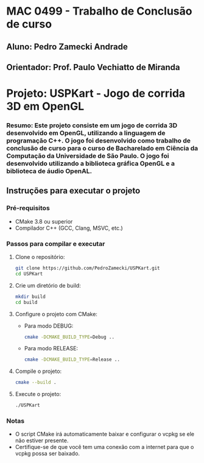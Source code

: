 # MAC 0499 - Trabalho de Conclusão de curso
## Aluno: Pedro Zamecki Andrade
## Orientador: Prof. Paulo Vechiatto de Miranda

# Projeto: USPKart - Jogo de corrida 3D em OpenGL
### Resumo: Este projeto consiste em um jogo de corrida 3D desenvolvido em OpenGL, utilizando a linguagem de programação C++. O jogo foi desenvolvido como trabalho de conclusão de curso para o curso de Bacharelado em Ciência da Computação da Universidade de São Paulo. O jogo foi desenvolvido utilizando a biblioteca gráfica OpenGL e a biblioteca de áudio OpenAL.

## Instruções para executar o projeto

### Pré-requisitos
- CMake 3.8 ou superior
- Compilador C++ (GCC, Clang, MSVC, etc.)

### Passos para compilar e executar

1. Clone o repositório:
   ```sh
   git clone https://github.com/PedroZamecki/USPKart.git
   cd USPKart
   ```

2. Crie um diretório de build:
   ```sh
   mkdir build
   cd build
   ```

3. Configure o projeto com CMake:
   - Para modo DEBUG:
     ```sh
     cmake -DCMAKE_BUILD_TYPE=Debug ..
     ```
   - Para modo RELEASE:
     ```sh
     cmake -DCMAKE_BUILD_TYPE=Release ..
     ```

4. Compile o projeto:
   ```sh
   cmake --build .
   ```

5. Execute o projeto:
   ```sh
   ./USPKart
   ```

### Notas
- O script CMake irá automaticamente baixar e configurar o vcpkg se ele não estiver presente.
- Certifique-se de que você tem uma conexão com a internet para que o vcpkg possa ser baixado.
